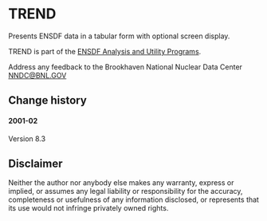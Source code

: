 # TREND
Presents ENSDF data in a tabular form with optional screen display.

TREND is part of the [ENSDF Analysis and Utility Programs](https://nds.iaea.org/public/ensdf_pgm/).

Address any feedback to the Brookhaven National Nuclear Data Center  NNDC@BNL.GOV

## Change history

#### 2001-02
 
Version 8.3   

## Disclaimer

Neither the author nor anybody else makes any warranty, express or implied, or assumes any legal liability or responsibility for the accuracy, completeness or usefulness of any information disclosed, or represents that its use would not infringe privately owned rights.
